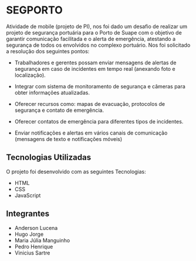 # SEGPORTO
 Atividade de mobile (projeto de PI), nos foi dado um desafio de realizar um projeto de segurança portuária para o Porto de Suape com o objetivo de garantir comunicação facilitada e o alerta de emergência, atestando a segurança de todos os envolvidos no complexo portuário. Nos foi solicitado a resolução dos seguintes pontos:

- Trabalhadores e gerentes possam enviar mensagens de alertas de segurança em caso de incidentes em tempo real (anexando foto e localização).

- Integrar com sistema de monitoramento de segurança e câmeras para obter informações atualizadas.

- Oferecer recursos como: mapas de evacuação, protocolos de segurança e contato de emergência.
- Oferecer contatos de emergência para diferentes tipos de incidentes.

- Enviar notificações e alertas em vários canais de comunicação (mensagens de texto e notificações móveis)

## Tecnologias Utilizadas

O projeto foi desenvolvido com as seguintes Tecnologias:

- HTML
- CSS
- JavaScript

## Integrantes
- Anderson Lucena
- Hugo Jorge
- Maria Júlia Manguinho
- Pedro Henrique
- Vinicius Sartre
